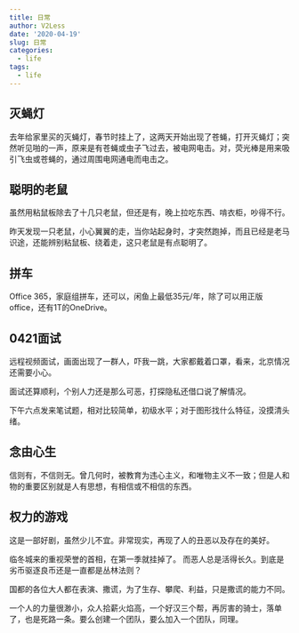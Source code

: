 ```yaml
---
title: 日常
author: V2Less
date: '2020-04-19'
slug: 日常
categories:
  - life
tags:
  - life
---
```


## 灭蝇灯

去年给家里买的灭蝇灯，春节时挂上了，这两天开始出现了苍蝇，打开灭蝇灯；突然听见啪的一声，原来是有苍蝇或虫子飞过去，被电网电击。对，荧光棒是用来吸引飞虫或苍蝇的，通过周围电网通电而电击之。

## 聪明的老鼠

虽然用粘鼠板除去了十几只老鼠，但还是有，晚上拉吃东西、啃衣柜，吵得不行。

昨天发现一只老鼠，小心翼翼的走，当你站起身时，才突然跑掉，而且已经是老马识途，还能辨别粘鼠板、绕着走，这只老鼠是有点聪明了。

## 拼车

Office 365，家庭组拼车，还可以，闲鱼上最低35元/年，除了可以用正版office，还有1T的OneDrive。

## 0421面试

远程视频面试，画面出现了一群人，吓我一跳，大家都戴着口罩，看来，北京情况还需要小心。

面试还算顺利，个别人力还是那么可恶，打探隐私还借口说了解情况。

下午六点发来笔试题，相对比较简单，初级水平；对于图形找什么特征，没摸清头绪。

## 念由心生

信则有，不信则无。曾几何时，被教育为违心主义，和唯物主义不一致；但是人和物的重要区别就是人有思想，有相信或不相信的东西。

## 权力的游戏

这是一部好剧，虽然少儿不宜。非常现实，再现了人的丑恶以及存在的美好。

临冬城来的重视荣誉的首相，在第一季就挂掉了。
而恶人总是活得长久。到底是劣币驱逐良币还是一直都是丛林法则？

国都的各位大人都在表演、撒谎，为了生存、攀爬、利益，只是撒谎的能力不同。

一个人的力量很渺小，众人拾薪火焰高，一个好汉三个帮，再厉害的骑士，落单了，也是死路一条。要么创建一个团队，要么加入一个团队，同理。



